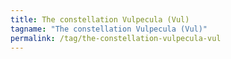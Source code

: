 ```yaml
---
title: The constellation Vulpecula (Vul)
tagname: "The constellation Vulpecula (Vul)"
permalink: /tag/the-constellation-vulpecula-vul
---
```

